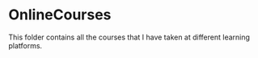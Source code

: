 # OnlineCourses
This folder contains all the courses that I have taken at different learning platforms.
